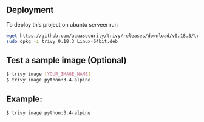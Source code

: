 
## Deployment

To deploy this project on ubuntu serveer  run

```bash
wget https://github.com/aquasecurity/trivy/releases/download/v0.18.3/trivy_0.18.3_Linux-64bit.deb
sudo dpkg -i trivy_0.18.3_Linux-64bit.deb

```

## Test a sample image (Optional)
```bash
$ trivy image [YOUR_IMAGE_NAME]
$ trivy image python:3.4-alpine

```
## Example:
```bash
$ trivy image python:3.4-alpine
```
